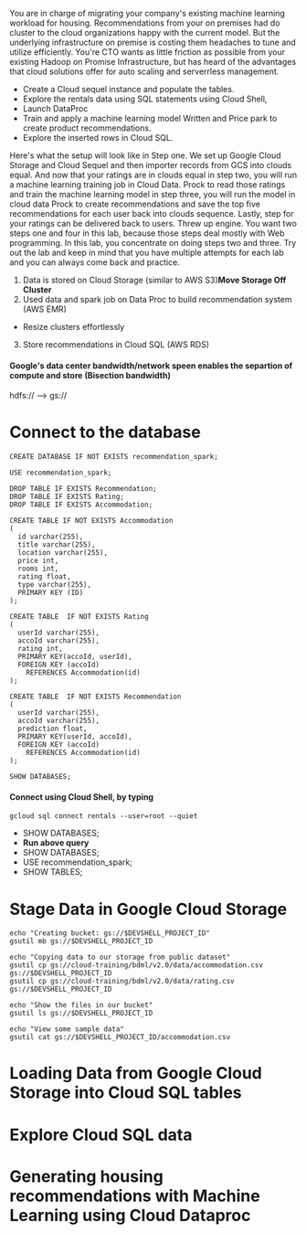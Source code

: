 You are in charge of migrating your company's existing machine learning workload for housing. Recommendations from your on premises had do cluster to the cloud organizations happy with the current model. But the underlying infrastructure on premise is costing them headaches to tune and utilize efficiently. You're CTO wants as little friction as possible from your existing Hadoop on Promise Infrastructure, but has heard of the advantages that cloud solutions offer for auto scaling and serverrless management. 

- Create a Cloud sequel instance and populate the tables. 
- Explore the rentals data using SQL statements using Cloud Shell, 
- Launch DataProc 
- Train and apply a machine learning model Written and Price park to create product recommendations. 
- Explore the inserted rows in Cloud SQL.

Here's what the setup will look like in Step one. We set up Google Cloud Storage and Cloud Sequel and then importer records from GCS into clouds equal. And now that your ratings are in clouds equal in step two, you will run a machine learning training job in Cloud Data. Prock to read those ratings and train the machine learning model in step three, you will run the model in cloud data Prock to create recommendations and save the top five recommendations for each user back into clouds sequence. Lastly, step for your ratings can be delivered back to users. Threw up engine. You want two steps one and four in this lab, because those steps deal mostly with Web programming. In this lab, you concentrate on doing steps two and three. Try out the lab and keep in mind that you have multiple attempts for each lab and you can always come back and practice.


1. Data is stored on Cloud Storage (similar to AWS S3)**Move Storage Off Cluster**
2. Used data and spark job on Data Proc to build recommendation system (AWS EMR) 
  - Resize clusters effortlessly
3. Store recommendations in Cloud SQL (AWS RDS)

#### Google's data center bandwidth/network speen enables the separtion of compute and store (Bisection bandwidth)
hdfs:// --> gs://

# Connect to the database
```
CREATE DATABASE IF NOT EXISTS recommendation_spark;

USE recommendation_spark;

DROP TABLE IF EXISTS Recommendation;
DROP TABLE IF EXISTS Rating;
DROP TABLE IF EXISTS Accommodation;

CREATE TABLE IF NOT EXISTS Accommodation
(
  id varchar(255),
  title varchar(255),
  location varchar(255),
  price int,
  rooms int,
  rating float,
  type varchar(255),
  PRIMARY KEY (ID)
);

CREATE TABLE  IF NOT EXISTS Rating
(
  userId varchar(255),
  accoId varchar(255),
  rating int,
  PRIMARY KEY(accoId, userId),
  FOREIGN KEY (accoId)
    REFERENCES Accommodation(id)
);

CREATE TABLE  IF NOT EXISTS Recommendation
(
  userId varchar(255),
  accoId varchar(255),
  prediction float,
  PRIMARY KEY(userId, accoId),
  FOREIGN KEY (accoId)
    REFERENCES Accommodation(id)
);

SHOW DATABASES;
```

#### Connect using Cloud Shell, by typing
```
gcloud sql connect rentals --user=root --quiet
```

- SHOW DATABASES;
- **Run above query**
- SHOW DATABASES;
- USE recommendation_spark;
- SHOW TABLES;

# Stage Data in Google Cloud Storage
```
echo "Creating bucket: gs://$DEVSHELL_PROJECT_ID"
gsutil mb gs://$DEVSHELL_PROJECT_ID

echo "Copying data to our storage from public dataset"
gsutil cp gs://cloud-training/bdml/v2.0/data/accommodation.csv gs://$DEVSHELL_PROJECT_ID
gsutil cp gs://cloud-training/bdml/v2.0/data/rating.csv gs://$DEVSHELL_PROJECT_ID

echo "Show the files in our bucket"
gsutil ls gs://$DEVSHELL_PROJECT_ID

echo "View some sample data"
gsutil cat gs://$DEVSHELL_PROJECT_ID/accommodation.csv
```

# Loading Data from Google Cloud Storage into Cloud SQL tables
# Explore Cloud SQL data 
# Generating housing recommendations with Machine Learning using Cloud Dataproc
